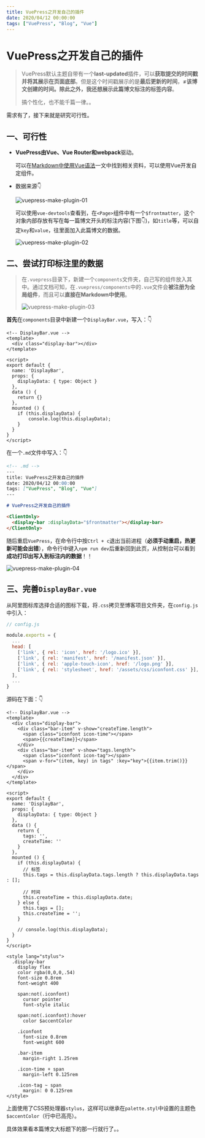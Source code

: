 ```yaml
---
title: VuePress之开发自己的插件
date: 2020/04/12 00:00:00
tags: ["VuePress", "Blog", "Vue"]
---
```

# VuePress之开发自己的插件

<ClientOnly>
  <display-bar :displayData="$frontmatter"></display-bar>
</ClientOnly>

> VuePress默认主题自带有一个**last-updated**插件，可以**获取提交的时间戳并将其展示在页面底部**。但是这个时间戳展示的是**最后更新的时间**，**≠**该博文创建的时间。除此之外，我还想展示此篇博文**标注的标签内容**。
>
> 搞个性化，也不能千篇一律。。

需求有了，接下来就是研究可行性。

## 一、可行性

* **VuePress由Vue、Vue Router和webpack**驱动。

  可以在[Markdown中使用Vue语法](https://www.vuepress.cn/guide/using-vue.html)一文中找到相关资料，可以使用Vue开发自定组件。

* 数据来源👇

  ![vuepress-make-plugin-01](/images/other/aboutblog/vuepress-make-plugin-01.png)

  可以使用`vue-devtools`查看到，在`<Page>`组件中有一个`$frontmatter`，这个对象内部存放有写在每一篇博文开头的标注内容(下图👇)，如`title`等，可以自定`key`和`value`，往里面加入此篇博文的数据。

  ![vuepress-make-plugin-02](/images/other/aboutblog/vuepress-make-plugin-02.png)

## 二、尝试打印标注里的数据

> 在`.vuepress`目录下，新建一个`components`文件夹，自己写的组件放入其中。通过文档可知，在`.vuepress/components`中的`.vue`文件会**被注册为全局组件**，而且可以**直接在Markdown中使用**。
>
> ![vuepress-make-plugin-03](/images/other/aboutblog/vuepress-make-plugin-03.png)

**首先**在`components`目录中新建一个`DisplayBar.vue`，写入：👇

```vue
<!-- DisplayBar.vue -->
<template>
  <div class="display-bar"></div>
</template>

<script>
export default {
  name: 'DisplayBar',
  props: {
    displayData: { type: Object }
  },
  data () {
    return {}
  },
  mounted () {
    if (this.displayData) {
    	console.log(this.displayData);
    }
  }
}
</script>
```

在一个`.md`文件中写入：👇

```markdown
<!-- .md -->
---
title: VuePress之开发自己的插件
date: 2020/04/12 00:00:00
tags: ["VuePress", "Blog", "Vue"]
---

# VuePress之开发自己的插件

<ClientOnly>
  <display-bar :displayData="$frontmatter"></display-bar>
</ClientOnly>
```

随后重启`VuePress`，在命令行中按`Ctrl + c`退出当前进程（**必须手动重启，热更新可能会出错**），命令行中键入`npm run dev`后重新回到此页，从控制台可以看到**成功打印出写入到标注内的数据**！！

![vuepress-make-plugin-04](/images/other/aboutblog/vuepress-make-plugin-04.png)

## 三、完善`DisplayBar.vue`

从阿里图标库选择合适的图标下载，将`.css`拷贝至博客项目文件夹，在`config.js`中引入：

```js {9}
// config.js

module.exports = {
  ...
  head: [
    ['link', { rel: 'icon', href: '/logo.ico' }],
    ['link', { rel: 'manifest', href: '/manifest.json' }],
    ['link', { rel: 'apple-touch-icon', href: '/logo.png' }],
    ['link', { rel: 'stylesheet', href: '/assets/css/iconfont.css' }],
  ],
  ...
}
```

源码在下面：👇

```vue {56}
<!-- DisplayBar.vue -->
<template>
  <div class="display-bar">
    <div class="bar-item" v-show="createTime.length">
      <span class="iconfont icon-time"></span>
      <span>{{createTime}}</span>
    </div>
    <div class="bar-item" v-show="tags.length">
      <span class="iconfont icon-tag"></span>
      <span v-for="(item, key) in tags" :key="key">{{item.trim()}}</span>
    </div>
  </div>
</template>

<script>
export default {
  name: 'DisplayBar',
  props: {
    displayData: { type: Object }
  },
  data () {
    return {
      tags: '',
      createTime: ''
    }
  },
  mounted () {
    if (this.displayData) {
      // 标签
      this.tags = this.displayData.tags.length ? this.displayData.tags : [];

      // 时间
      this.createTime = this.displayData.date;
    } else {
      this.tags = [];
      this.createTime = '';
    }

    // console.log(this.displayData);
  }
}
</script>

<style lang="stylus">
  .display-bar
    display flex
    color rgba(0,0,0,.54)
    font-size 0.8rem
    font-weight 400

    span:not(.iconfont)
      cursor pointer
      font-style italic

    span:not(.iconfont):hover
      color $accentColor

    .iconfont
      font-size 0.8rem
      font-weight 600

    .bar-item
      margin-right 1.25rem

    .icon-time + span
      margin-left 0.125rem

    .icon-tag ~ span
      margin: 0 0.125rem
</style>
```

上面使用了CSS预处理器`stylus`，这样可以继承在`palette.styl`中设置的主题色`$accentColor`（行中已高亮）。

具体效果看本篇博文大标题下的那一行就行了。。

